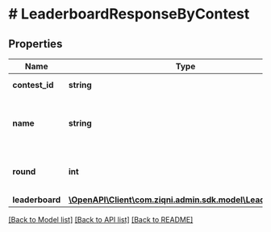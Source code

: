 # # LeaderboardResponseByContest

## Properties

Name | Type | Description | Notes
------------ | ------------- | ------------- | -------------
**contest_id** | **string** | The id of the contest |
**name** | **string** | A name for the Contest. Can be translated |
**round** | **int** | To what round does the contest belong |
**leaderboard** | [**\OpenAPI\Client\com.ziqni.admin.sdk.model\Leaderboard[]**](Leaderboard.md) |  | [optional]

[[Back to Model list]](../../README.md#models) [[Back to API list]](../../README.md#endpoints) [[Back to README]](../../README.md)

